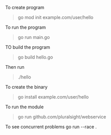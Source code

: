 To create program
> go mod init example.com/user/hello

To run the program
> go run main.go

TO build the program
> go build hello.go

Then run 
> ./hello

To create the binary
> go install example.com/user/hello

To run the module 
> go run github.com/pluralsight/webservice 

To see concurrent problems
 go run --race .